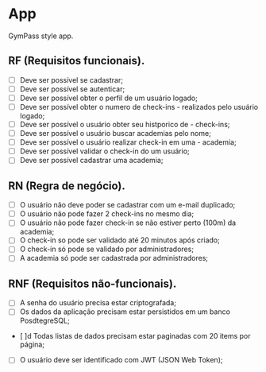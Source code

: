 # App

GymPass style app.

## RF (Requisitos funcionais).

- [ ] Deve ser possível se cadastrar;
- [ ] Deve ser possível se autenticar;
- [ ] Deve ser possível obter o perfil de um usuário logado;
- [ ] Deve ser possível obter o numero de check-ins - realizados pelo usuário logado;
- [ ] Deve ser possível o usuário obter seu histporico de - check-ins;
- [ ] Deve ser possível o usuário buscar academias pelo nome;
- [ ] Deve ser possível o usuário realizar check-in em uma - academia;
- [ ] Deve ser possível validar o check-in do um usuário;
- [ ] Deve ser possível cadastrar uma academia;

## RN (Regra de negócio).

- [ ] O usuário não deve poder se cadastrar com um e-mail duplicado;
- [ ] O usuário não pode fazer 2 check-ins no mesmo dia;
- [ ] O usuário não pode fazer check-in se não estiver perto (100m) da academia;
- [ ] O check-in so pode ser validado até 20 minutos após criado;
- [ ] O check-in só pode se validado por administradores;
- [ ] A academia só pode ser cadastrada por administradores;

## RNF (Requisitos não-funcionais).

- [ ] A senha do usuário precisa estar criptografada;
- [ ] Os dados da aplicação precisam estar persistidos em um banco PosdtegreSQL;
- [ ]d Todas listas de dados precisam estar paginadas com 20 items por página;
- [ ] O usuário deve ser identificado com JWT (JSON Web Token);
